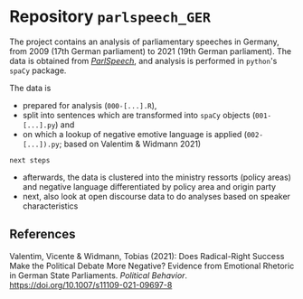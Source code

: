 # Repository `parlspeech_GER`

The project contains an analysis of parliamentary speeches in Germany, from 2009 (17th German parliament) to 2021 (19th German parliament). The data is obtained from *[ParlSpeech](https://dataverse.harvard.edu/dataset.xhtml?persistentId=doi:10.7910/DVN/L4OAKN)*, and analysis is performed in `python`'s `spaCy` package.


The data is 
- prepared for analysis (`000-[...].R`),
- split into sentences which are transformed into `spaCy` objects 
(`001-[...].py`) and
- on which a lookup of negative emotive language is applied (`002-[...]).py`; based on Valentim & Widmann 2021)

```next steps```
- afterwards, the data is clustered into the ministry ressorts (policy areas) and negative language differentiated by policy area and origin party
- next, also look at open discourse data to do analyses based on speaker characteristics





## References
Valentim, Vicente & Widmann, Tobias (2021): Does Radical-Right Success Make the Political Debate More Negative? Evidence from Emotional Rhetoric in German State Parliaments. _Political Behavior_. https://doi.org/10.1007/s11109-021-09697-8
